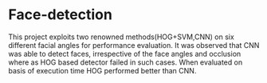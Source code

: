 # Face-detection
This project exploits two renowned methods(HOG+SVM,CNN) on six different facial angles for performance evaluation. It was observed that CNN was able to detect faces, irrespective of the face angles and occlusion where as HOG based detector failed in such cases. When evaluated on basis of execution time HOG performed better than CNN.
